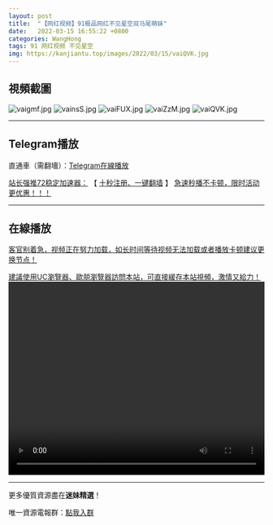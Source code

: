 ```yaml
---
layout: post
title:  "【网红视频】91极品网红不见星空双马尾萌妹"
date:   2022-03-15 16:55:22 +0800
categories: WangHong
tags: 91 网红视频 不见星空
img: https://kanjiantu.top/images/2022/03/15/vaiQVK.jpg
---
```



## 視頻截圖

![vaigmf.jpg](https://kanjiantu.top/images/2022/03/15/vaigmf.jpg)
![vainsS.jpg](https://kanjiantu.top/images/2022/03/15/vainsS.jpg)
![vaiFUX.jpg](https://kanjiantu.top/images/2022/03/15/vaiFUX.jpg)
![vaiZzM.jpg](https://kanjiantu.top/images/2022/03/15/vaiZzM.jpg)
![vaiQVK.jpg](https://kanjiantu.top/images/2022/03/15/vaiQVK.jpg)

* * *
## Telegram播放
直通車（需翻墻）：[Telegram在線播放](https://t.me/mimeijingxuan/46)

<u>站长强推72稳定加速器：</u> 【 [十秒注册、一键翻墙](https://www.mimei.blog/skip/vpn.html) 】
<u>  急速秒播不卡顿，限时活动更优惠！！！</u>
* * *
## 在線播放
<u>客官别着急，视频正在努力加载，如长时间等待视频无法加载或者播放卡顿建议更换节点！</u>

<u>建議使用UC瀏覽器、歐朋瀏覽器訪問本站，可直接緩存本站視頻，激情又給力！</u>
<video src="https://cdn.publer.io/uploads/videos/62474023db279731bbdeac09/92c4163df0459c298d3feac64c67edd1.mp4" width="100%" height="380px"  controls="controls"></video>


* * *
更多優質資源盡在**迷妹精選**！

唯一資源電報群：[點我入群](https://t.me/mimeijingxuan)


